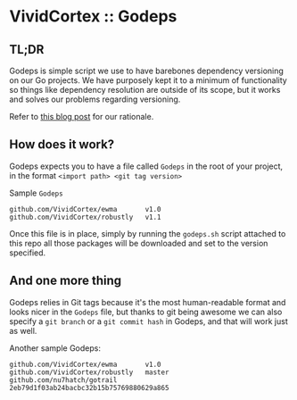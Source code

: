 # VividCortex :: Godeps

## TL;DR

Godeps is simple script we use to have barebones dependency versioning on our Go projects. We have purposely kept it to a minimum of functionality
so things like dependency resolution are outside of its scope, but it works and solves our problems regarding versioning.

Refer to [this blog post](https://vividcortex.com/blog/2013/07/18/my-wishlist-versioned-packages-in-go/) for our rationale.

## How does it work?

Godeps expects you to have a file called `Godeps` in the root of your project, in the format `<import path> <git tag version>`

Sample `Godeps`
```
github.com/VividCortex/ewma       v1.0
github.com/VividCortex/robustly   v1.1
```

Once this file is in place, simply by running the `godeps.sh` script attached to this repo all those packages will be downloaded
and set to the version specified.


## And one more thing

Godeps relies in Git tags because it's the most human-readable format and looks nicer in the `Godeps` file, but thanks to git
being awesome we can also specify a `git branch` or a `git commit hash` in Godeps, and that will work just as well.


Another sample Godeps:
```
github.com/VividCortex/ewma       v1.0
github.com/VividCortex/robustly   master
github.com/nu7hatch/gotrail       2eb79d1f03ab24bacbc32b15b75769880629a865
```
